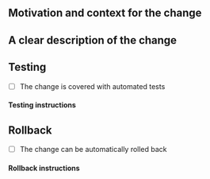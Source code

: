 ## Motivation and context for the change

<!--
Describe the motivation against creating this change and, if applicable, describe the current behavior and any relevant screenshots or diagrams (if applicable).
-->

## A clear description of the change

<!--
Describe the change, including new behavior, possible impacts, and any relevant screenshots or diagrams (if applicable).
-->

## Testing

<!--
Inform whether or not the change is covered with automated tests.
-->

- [ ] The change is covered with automated tests

#### Testing instructions

<!--
If the change isn't covered with automated tests, provide a detailed list of steps for the reviewer to test it. You may remove this section in case of automated tests.
-->

## Rollback

- [ ] The change can be automatically rolled back

#### Rollback instructions

<!--
If the rollback cannot be performed automatically, provide a detailed list of the steps needed to complete a rollback. Add any relevant link to the documentation if applicable. You may remove this section in case of support for automated rollback.
-->

